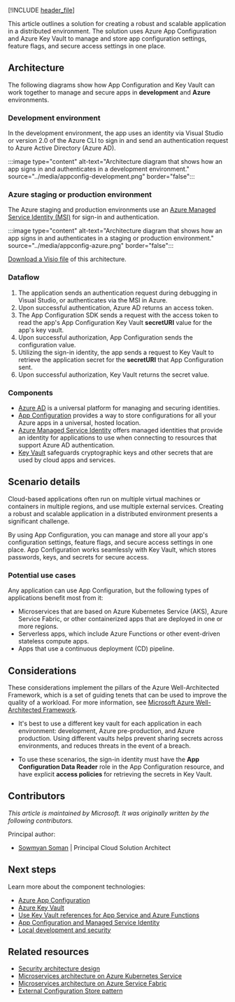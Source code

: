 [!INCLUDE [header_file](../../../includes/sol-idea-header.md)]

This article outlines a solution for creating a robust and scalable application in a distributed environment. The solution uses Azure App Configuration and Azure Key Vault to manage and store app configuration settings, feature flags, and secure access settings in one place.

## Architecture

The following diagrams show how App Configuration and Key Vault can work together to manage and secure apps in **development** and **Azure** environments.

### Development environment

In the development environment, the app uses an identity via Visual Studio or version 2.0 of the Azure CLI to sign in and send an authentication request to Azure Active Directory (Azure AD).

:::image type="content" alt-text="Architecture diagram that shows how an app signs in and authenticates in a development environment." source="../media/appconfig-development.png" border="false":::

### Azure staging or production environment

The Azure staging and production environments use an [Azure Managed Service Identity (MSI)](/azure/active-directory/managed-identities-azure-resources/overview) for sign-in and authentication.

:::image type="content" alt-text="Architecture diagram that shows how an app signs in and authenticates in a staging or production environment." source="../media/appconfig-azure.png" border="false":::

[Download a Visio file](https://arch-center.azureedge.net/AppConfig_Development.vsdx) of this architecture.

### Dataflow

1. The application sends an authentication request during debugging in Visual Studio, or authenticates via the MSI in Azure.
1. Upon successful authentication, Azure AD returns an access token.
1. The App Configuration SDK sends a request with the access token to read the app's App Configuration Key Vault **secretURI** value for the app's key vault.
1. Upon successful authorization, App Configuration sends the configuration value.
1. Utilizing the sign-in identity, the app sends a request to Key Vault to retrieve the application secret for the **secretURI** that App Configuration sent.
1. Upon successful authorization, Key Vault returns the secret value.

### Components

* [Azure AD](https://azure.microsoft.com/services/active-directory) is a universal platform for managing and securing identities.
* [App Configuration](https://azure.microsoft.com/services/app-configuration) provides a way to store configurations for all your Azure apps in a universal, hosted location.
* [Azure Managed Service Identity](/azure/active-directory/managed-identities-azure-resources) offers managed identities that provide an identity for applications to use when connecting to resources that support Azure AD authentication.
* [Key Vault](https://azure.microsoft.com/services/key-vault) safeguards cryptographic keys and other secrets that are used by cloud apps and services.

## Scenario details

Cloud-based applications often run on multiple virtual machines or containers in multiple regions, and use multiple external services. Creating a robust and scalable application in a distributed environment presents a significant challenge.

By using App Configuration, you can manage and store all your app's configuration settings, feature flags, and secure access settings in one place. App Configuration works seamlessly with Key Vault, which stores passwords, keys, and secrets for secure access.

### Potential use cases

Any application can use App Configuration, but the following types of applications benefit most from it:

* Microservices that are based on Azure Kubernetes Service (AKS), Azure Service Fabric, or other containerized apps that are deployed in one or more regions.
* Serverless apps, which include Azure Functions or other event-driven stateless compute apps.
* Apps that use a continuous deployment (CD) pipeline.

## Considerations

These considerations implement the pillars of the Azure Well-Architected Framework, which is a set of guiding tenets that can be used to improve the quality of a workload. For more information, see [Microsoft Azure Well-Architected Framework](/azure/architecture/framework).

* It's best to use a different key vault for each application in each environment: development, Azure pre-production, and Azure production. Using different vaults helps prevent sharing secrets across environments, and reduces threats in the event of a breach.

* To use these scenarios, the sign-in identity must have the **App Configuration Data Reader** role in the App Configuration resource, and have explicit **access policies** for retrieving the secrets in Key Vault.

## Contributors

*This article is maintained by Microsoft. It was originally written by the following contributors.*

Principal author:

* [Sowmyan Soman](https://www.linkedin.com/in/sowmyancs) | Principal Cloud Solution Architect

## Next steps

Learn more about the component technologies:

* [Azure App Configuration](/azure/azure-app-configuration)
* [Azure Key Vault](/azure/key-vault/general/basic-concepts)
* [Use Key Vault references for App Service and Azure Functions](/azure/app-service/app-service-key-vault-references)
* [App Configuration and Managed Service Identity](/azure/azure-app-configuration/howto-integrate-azure-managed-service-identity?tabs=core2x)
* [Local development and security](/aspnet/core/security/app-secrets?tabs=windows&view=aspnetcore-3.1)

## Related resources

* [Security architecture design](../../guide/security/security-start-here.yml)
* [Microservices architecture on Azure Kubernetes Service](../../reference-architectures/containers/aks-microservices/aks-microservices.yml)
* [Microservices architecture on Azure Service Fabric](../../reference-architectures/microservices/service-fabric.yml)
* [External Configuration Store pattern](../../patterns/external-configuration-store.yml)